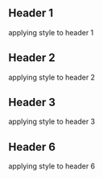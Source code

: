 ## Header 1
applying style to header 1

## Header 2
applying style to header 2

## Header 3
applying style to header 3

## Header 6
applying style to header 6